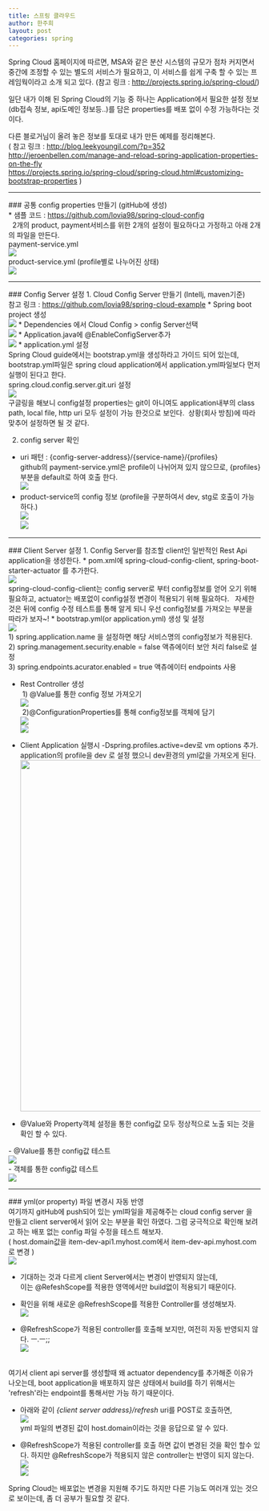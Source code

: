 ```yaml
---
title: 스프링 클라우드
author: 한주희
layout: post
categories: spring
---
```


Spring Cloud 홈페이지에 따르면, MSA와 같은 분산 시스템의 규모가 점차 커지면서 중간에 조정할
수 있는 별도의 서비스가 필요하고, 이 서비스를 쉽게 구축 할 수 있는 프레임웍이라고 소개 되고 있다.
(참고 링크 : <a href="http://projects.spring.io/spring-cloud/" target="_blank">http://projects.spring.io/spring-cloud/</a>)

일단 내가 이해 된 Spring Cloud의 기능 중 하나는 Application에서 필요한 설정 정보(db접속 정보, api도메인 정보등..)를
담은 properties를 배포 없이 수정 가능하다는 것이다.

다른 블로거님이 올려 놓은 정보를 토대로 내가 만든 예제를 정리해본다.
<span class="font14">
<br>( 참고 링크 : <a href="http://blog.leekyoungil.com/?p=352">http://blog.leekyoungil.com/?p=352</a>
<br><a href="http://jeroenbellen.com/manage-and-reload-spring-application-properties-on-the-fly">
http://jeroenbellen.com/manage-and-reload-spring-application-properties-on-the-fly</a>
<br><a href="https://projects.spring.io/spring-cloud/spring-cloud.html#customizing-bootstrap-properties">https://projects.spring.io/spring-cloud/spring-cloud.html#customizing-bootstrap-properties</a></span> )

<hr>
### 공통 config properties 만들기 (gitHub에 생성)
<br><span class="font14">* 샘플 코드 : <a href="https://github.com/lovia98/spring-cloud-config" target="_blank">https://github.com/lovia98/spring-cloud-config</a></span>
<br>&nbsp;&nbsp;2개의 product, payment서비스를 위한 2개의 설정이 필요하다고 가정하고 아래 2개의 파일을
만든다.
<br><span class="font14"><bold>payment-service.yml</bold></span>
<br><img src="/studynote/assets/images/spring/spring_cloud_1.jpg">
<br><span class="font14"><bold>product-service.yml</bold> (profile별로 나누어진 상태)</span>
<br><img src="/studynote/assets/images/spring/spring_cloud_2.jpg">


<hr>
### Config Server 설정
 1. Cloud Config Server 만들기 (Intellj, maven기준)
<br><span class="font14">참고 링크 : <a href="https://github.com/lovia98/spring-cloud-example" target="_blank">https://github.com/lovia98/spring-cloud-example</a></span>
  * Spring boot project 생성
  <br><img src="/studynote/assets/images/spring/spring_cloud_3.jpg">
  * Dependencies 에서 <bold>Cloud Config > config Server<bold>선택
  <br><img src="/studynote/assets/images/spring/spring_cloud_4.jpg">
  * Application.java에 @EnableConfigServer추가
  <br><img src="/studynote/assets/images/spring/spring_cloud_5.jpg">
  * application.yml 설정
  <br>Spring Cloud guide에서는 bootstrap.yml을 생성하라고 가이드 되어 있는데, bootstrap.yml파일은
  spring cloud application에서 application.yml파일보다 먼저 실행이 된다고 한다.
  <br><span class="font14">spring.cloud.config.server.git.uri 설정</span>
  <br><img src="/studynote/assets/images/spring/spring_cloud_6.jpg">
  <br>구글링을 해보니 config설정 properties는 git이 아니여도 application내부의 class path, local file, http uri
  모두 설정이 가능 한것으로 보인다.&nbsp;&nbsp;상황(회사 방침)에 따라 맞추어 설정하면 될 것 같다.

 2. config server 확인
  * uri 패턴 : {config-server-address}/{service-name}/{profiles}
  <br>github의 payment-service.yml은 profile이 나뉘어져 있지 않으므로, {profiles}부분을 default로 하여 호출 한다.
  <br><img src="/studynote/assets/images/spring/spring_cloud_7.jpg">
  * product-service의 config 정보 (profile을 구분하여서 dev, stg로 호출이 가능하다.)
  <br><img src="/studynote/assets/images/spring/spring_cloud_8.jpg">
  <br><img src="/studynote/assets/images/spring/spring_cloud_9.jpg">

<hr>
### Client Server 설정
1. Config Server를 참조할 client인 일반적인 Rest Api application을 생성한다.
* pom.xml에 spring-cloud-config-client, spring-boot-starter-actuator 를 추가한다.
<br><img src="/studynote/assets/images/spring/spring_cloud_10.jpg">
<br>spring-cloud-config-client는 config server로 부터 config정보를 얻어 오기 위해 필요하고,
actuator는 배포없이 config설정 변경이 적용되기 위해 필요하다. &nbsp;&nbsp;자세한 것은 뒤에 config 수정 테스트를 통해
알게 되니 우선 config정보를 가져오는 부분을 따라가 보자~!
* bootstrap.yml(or application.yml) 생성 및 설정
<br><img src="/studynote/assets/images/spring/spring_cloud_11.jpg">
<br>1) spring.application.name 을 설정하면 해당 서비스명의 config정보가 적용된다.
<br>2) spring.management.security.enable = false 액츄에이터 보안 처리 false로 설정
<br>3) spring.endpoints.acurator.enabled = true 액츄에이터 endpoints 사용

* Rest Controller 생성
<br>&nbsp;1) @Value를 통한 config 정보 가져오기
<br><img src="/studynote/assets/images/spring/spring_cloud_12.jpg">
<br>&nbsp;2)@ConfigurationProperties를 통해 config정보를 객체에 담기
<br><img src="/studynote/assets/images/spring/spring_cloud_14.jpg">
<br><img src="/studynote/assets/images/spring/spring_cloud_15.jpg">

* Client Application 실행시 -Dspring.profiles.active=dev로 vm options 추가.
<br>application의 profile을 dev 로 설정 했으니 dev환경의 yml값을 가져오게 된다.
<br><img src="/studynote/assets/images/spring/spring_cloud_17.jpg" width="700">

* @Value와 Property객체 설정을 통한 config값 모두 정상적으로 노출 되는 것을 확인 할 수 있다.
<div class="row">
  <div class="4u 12u$(small)">
    <span class="font14">- @Value를 통한 config값 테스트</span>
    <br><img src="/studynote/assets/images/spring/spring_cloud_13.jpg">
  </div>
  <div class="6u 12u$(small)">
    <span class="font14">- 객체를 통한 config값 테스트</span>
    <br><img src="/studynote/assets/images/spring/spring_cloud_16.jpg">
  </div>
</div>

<hr>
### yml(or property) 파일 변경시 자동 반영
<br>여기까지 gitHub에 push되어 있는 yml파일을 제공해주는 cloud config server 을 만들고 client server에서 읽어 오는 부분을
확인 하였다. 그럼 궁극적으로 확인해 보려고 하는 배포 없는 config 파일 수정을 테스트 해보자.
<br><span class="font14">( host.domain값을 <bold>item-dev-api1</bold>.myhost.com에서 <bold>item-dev-api</bold>.myhost.com로 변경 )</span>
<br><img src="/studynote/assets/images/spring/spring_cloud_18.jpg">

* <span class="colorBlueLight">기대하는 것과 다르게 client Server에서는 변경이 반영되지 않는데,
<br>이는 @RefeshScope를 적용한 영역에서만 build없이 적용되기 때문이다.</span>

* 확인을 위해 새로운 @RefreshScope를 적용한 Controller를 생성해보자.
<br><img src="/studynote/assets/images/spring/spring_cloud_19.jpg">

* <span class="colorBlueLight">@RefreshScope가 적용된 controller를 호출해 보지만, 여전히 자동 반영되지 않다. ㅡ.ㅡ;;
<br><img src="/studynote/assets/images/spring/spring_cloud_20.jpg">
</span>
<br>여기서 client api server를 생성할때 왜 actuator dependency를 추가해준 이유가 나오는데,
boot application을 배포하지 않은 상태에서 build를 하기 위해서는 'refresh'라는 endpoint를 통해서만 가능 하기 때문이다.

* 아래와 같이 <i>{client server address}/refresh</i> uri를 POST로 호출하면,
<br><img src="/studynote/assets/images/spring/spring_cloud_21.jpg">
<br>yml 파일의 변경된 값이 host.domain이라는 것을 응답으로 알 수 있다.

* @RefreshScope가 적용된 controller를 호출 하면 값이 변경된 것을 확인 할수 있다.
하지만 @RefreshScope가 적용되지 않은 controller는 반영이 되지 않는다.
<br><img src="/studynote/assets/images/spring/spring_cloud_22.jpg">
<br><img src="/studynote/assets/images/spring/spring_cloud_20.jpg">


Spring Cloud는 배포없는 변경을 지원해 주기도 하지만 다른 기능도 여러개 있는 것으로 보이는데, 좀 더 공부가 필요할 것 같다.
